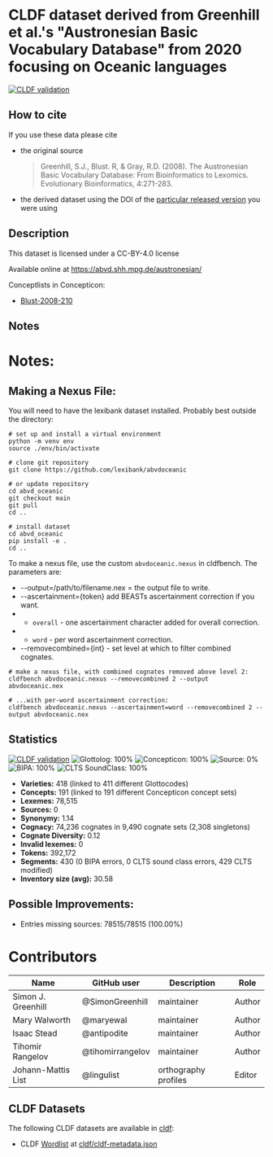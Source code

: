 # CLDF dataset derived from Greenhill et al.'s "Austronesian Basic Vocabulary Database" from 2020 focusing on Oceanic languages

[![CLDF validation](https://github.com/lexibank/abvdoceanic/workflows/CLDF-validation/badge.svg)](https://github.com/lexibank/abvdoceanic/actions?query=workflow%3ACLDF-validation)

## How to cite

If you use these data please cite
- the original source
  > Greenhill, S.J., Blust. R, & Gray, R.D. (2008). The Austronesian Basic Vocabulary Database: From Bioinformatics to Lexomics. Evolutionary Bioinformatics, 4:271-283.
- the derived dataset using the DOI of the [particular released version](../../releases/) you were using

## Description


This dataset is licensed under a CC-BY-4.0 license

Available online at https://abvd.shh.mpg.de/austronesian/


Conceptlists in Concepticon:
- [Blust-2008-210](https://concepticon.clld.org/contributions/Blust-2008-210)
## Notes

# Notes:

## Making a Nexus File:

You will need to have the lexibank dataset installed. Probably best outside the directory:




```shell
# set up and install a virtual environment
python -m venv env
source ./env/bin/activate

# clone git repository
git clone https://github.com/lexibank/abvdoceanic

# or update repository
cd abvd_oceanic
git checkout main
git pull
cd ..

# install dataset
cd abvd_oceanic
pip install -e .
cd ..
```

To make a nexus file, use the custom `abvdoceanic.nexus` in cldfbench. The parameters are:

* --output=/path/to/filename.nex = the output file to write.
* --ascertainment={token} add BEASTs ascertainment correction if you want.
* * `overall` - one ascertainment character added for overall correction.
* * `word` - per word ascertainment correction.
* --removecombined={int} - set level at which to filter combined cognates.


```shell
# make a nexus file, with combined cognates removed above level 2:
cldfbench abvdoceanic.nexus --removecombined 2 --output abvdoceanic.nex

# ...with per-word ascertainment correction:
cldfbench abvdoceanic.nexus --ascertainment=word --removecombined 2 --output abvdoceanic.nex
````






## Statistics


[![CLDF validation](https://github.com/lexibank/abvdoceanic/workflows/CLDF-validation/badge.svg)](https://github.com/lexibank/abvdoceanic/actions?query=workflow%3ACLDF-validation)
![Glottolog: 100%](https://img.shields.io/badge/Glottolog-100%25-brightgreen.svg "Glottolog: 100%")
![Concepticon: 100%](https://img.shields.io/badge/Concepticon-100%25-brightgreen.svg "Concepticon: 100%")
![Source: 0%](https://img.shields.io/badge/Source-0%25-red.svg "Source: 0%")
![BIPA: 100%](https://img.shields.io/badge/BIPA-100%25-brightgreen.svg "BIPA: 100%")
![CLTS SoundClass: 100%](https://img.shields.io/badge/CLTS%20SoundClass-100%25-brightgreen.svg "CLTS SoundClass: 100%")

- **Varieties:** 418 (linked to 411 different Glottocodes)
- **Concepts:** 191 (linked to 191 different Concepticon concept sets)
- **Lexemes:** 78,515
- **Sources:** 0
- **Synonymy:** 1.14
- **Cognacy:** 74,236 cognates in 9,490 cognate sets (2,308 singletons)
- **Cognate Diversity:** 0.12
- **Invalid lexemes:** 0
- **Tokens:** 392,172
- **Segments:** 430 (0 BIPA errors, 0 CLTS sound class errors, 429 CLTS modified)
- **Inventory size (avg):** 30.58

## Possible Improvements:



- Entries missing sources: 78515/78515 (100.00%)

# Contributors

Name               | GitHub user     | Description                          | Role
---                | ---             | ---                                  | ---
Simon J. Greenhill | @SimonGreenhill | maintainer                           | Author
Mary Walworth | @maryewal | maintainer                           | Author
Isaac Stead | @antipodite | maintainer                           | Author
Tihomir Rangelov | @tihomirrangelov | maintainer                           | Author
Johann-Mattis List | @lingulist  | orthography profiles | Editor




## CLDF Datasets

The following CLDF datasets are available in [cldf](cldf):

- CLDF [Wordlist](https://github.com/cldf/cldf/tree/master/modules/Wordlist) at [cldf/cldf-metadata.json](cldf/cldf-metadata.json)